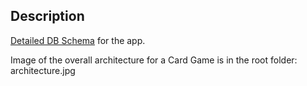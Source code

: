 ## Description

[Detailed DB Schema](https://dbdiagram.io/d/671d394497a66db9a35e7be1) for the app.

Image of the overall architecture for a Card Game is in the root folder: architecture.jpg
